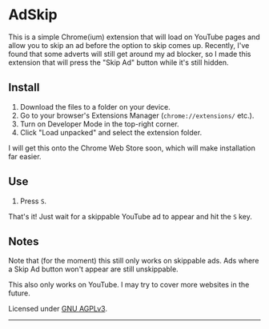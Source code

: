 # AdSkip

This is a simple Chrome(ium) extension that will load on YouTube pages and allow you to skip an ad before the option to skip comes up. Recently, I've found that some adverts will still get around my ad blocker, so I made this extension that will press the "Skip Ad" button while it's still hidden.

## Install

1. Download the files to a folder on your device.
2. Go to your browser's Extensions Manager (`chrome://extensions/` etc.).
3. Turn on Developer Mode in the top-right corner.
4. Click "Load unpacked" and select the extension folder.

I will get this onto the Chrome Web Store soon, which will make installation far easier.

## Use

1. Press `S`.

That's it! Just wait for a skippable YouTube ad to appear and hit the `S` key.

## Notes

Note that (for the moment) this still only works on skippable ads. Ads where a Skip Ad button won't appear are still unskippable.

This also only works on YouTube. I may try to cover more websites in the future.

Licensed under [GNU AGPLv3](LICENSE.md).

---
